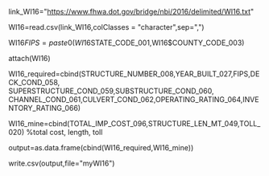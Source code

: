 
link_WI16="https://www.fhwa.dot.gov/bridge/nbi/2016/delimited/WI16.txt"

WI16=read.csv(link_WI16,colClasses = "character",sep=",")

WI16$FIPS=paste0(WI16$STATE_CODE_001,WI16$COUNTY_CODE_003)

attach(WI16)

WI16_required=cbind(STRUCTURE_NUMBER_008,YEAR_BUILT_027,FIPS,DECK_COND_058,
SUPERSTRUCTURE_COND_059,SUBSTRUCTURE_COND_060,
CHANNEL_COND_061,CULVERT_COND_062,OPERATING_RATING_064,INVENTORY_RATING_066)

WI16_mine=cbind(TOTAL_IMP_COST_096,STRUCTURE_LEN_MT_049,TOLL_020) %total cost, length, toll

output=as.data.frame(cbind(WI16_required,WI16_mine))

write.csv(output,file="myWI16")
